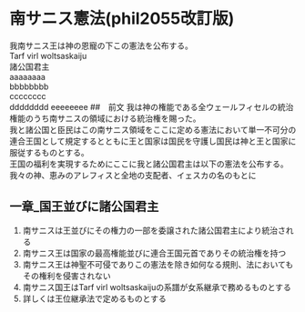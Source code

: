 # 南サニス憲法(phil2055改訂版)
我南サニス王は神の恩寵の下この憲法を公布する。  
Tarf virl woltsaskaiju  
諸公国君主  
aaaaaaaa  
bbbbbbbb  
cccccccc  
dddddddd 
eeeeeeee 
##　前文
我は神の権能である全ウェールフィセルの統治権能のうち南サニスの領域における統治権を賜った。  
我と諸公国と臣民はこの南サニス領域をここに定める憲法において単一不可分の連合王国として規定するとともに王と国家は国民を守護し国民は神と王と国家に服従するものとする。  
王国の福利を実現するためにここに我と諸公国君主は以下の憲法を公布する。  
我々の神、恵みのアレフィスと全地の支配者、イェスカの名のもとに  
## 一章_国王並びに諸公国君主
1. 南サニスは王並びにその権力の一部を委譲された諸公国君主により統治される
1. 南サニス王は国家の最高権能並びに連合王国元首でありその統治権を持つ
1. 南サニス王は神聖不可侵でありこの憲法を除き如何なる規則、法においてもその権利を侵害されない
1. 南サニス国王はTarf virl woltsaskaijuの系譜が女系継承で務めるものとする
1. 詳しくは王位継承法で定めるものとする